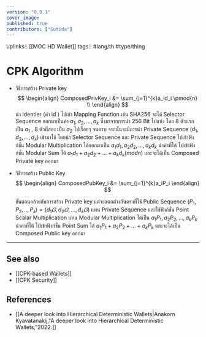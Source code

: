 ```yaml
---
version: "0.0.1"
cover_image:
published: true
contributors: ["Sutida"]
---
```

uplinks:: [[MOC HD Wallet]]
tags:: #lang/th #type/thing

# CPK Algorithm

- วิธีการสร้าง Private key 
 $$
\begin{align}
ComposedPrivKey_i &= \sum_{j=1}^{k}a_id_i \pmod{n} \\
\end{align}
$$
   นำ Identier (ค่า id ) ไปเข้า Mapping Function เช่น SHA256 จะได้ Selector Sequence ออกมาเป็นค่า $a_1,a_2,\dots,a_k$ ซึ่งมาจากการนำ 256 Bit ไปแบ่ง โดย 8 ตัวเเรกเป็น $a_1$ , 8 ตัวที่สอง เป็น $a_2$ ไปเรื่อยๆ จนครบ จากนั้นจะมีการนำ Private Sequence $(d_1,d_2,\dots,d_𝑘)$  เข้ามาใช้ โดยนำ Selector Sequence และ Private Sequence ไปเข้าฟังก์ชั่น Modular Multiplication ได้ออกมาเป็น $a_1d_1,a_2d_2,\dots,a_kd_k$ นำค่าที่ได้  ไปเข้าฟังก์ชั่น Modular Sum ได้ $a_1d_1 + a_2d_2+...+a_kd_k (mod n)$ และจะได้เป็น Composed Private key ออกมา
- วิธีการสร้าง Public Key
 $$
\begin{align}
ComposedPubKey_i &= \sum_{j=1}^{k}a_iP_i
\end{align}
$$

  ขั้นตอนคล้ายกับการสร้าง Private key แต่จะแตกต่างกันตรงที่ใช้ Public Sequence $(P_1,P_2,..,P_𝑘)=(d_1𝐺,d_2𝐺,\dots,d_𝑘𝐺)$ แทน Private Sequence และใช้ฟังก์ชั่น Point Scalar  Multiplication แทน Modular Multiplication  ได้เป็น $a_1P_1, a_2P_2,...,a_kP_k$ นำค่าที่ได้  ไปเข้าฟังก์ชั่น Point Sum ได้ $a_1P_1+a_2P_2+...+a_kP_k$ และจะได้เป็น Composed  Public key ออกมา

 ---

## See also
- [[CPK-based Wallets]]
- [[CPK Security]]
## References
- [[A deeper look into Hierarchical Deterministic Wallets|Anakorn Kyavatanakij,"A deeper look into Hierarchical Deterministic Wallets,"2022.]]